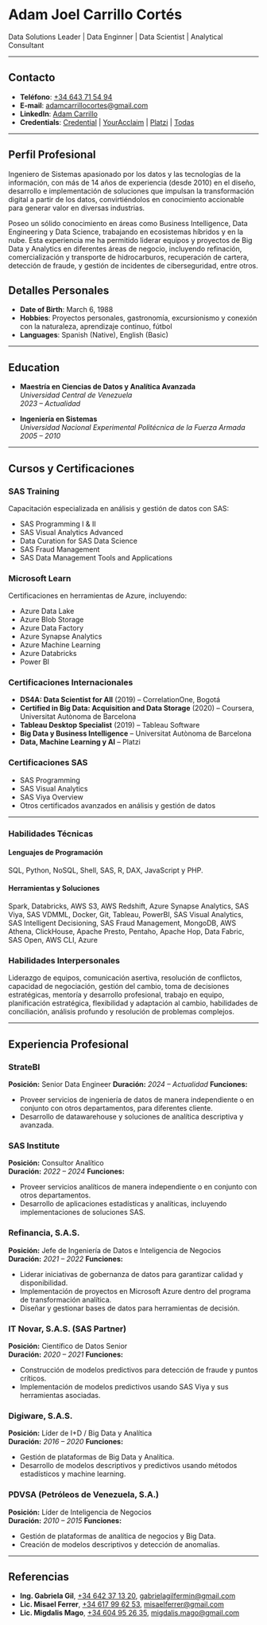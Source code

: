 # Adam Joel Carrillo Cortés

Data Solutions Leader | Data Enginner | Data Scientist | Analytical Consultant

---

## Contacto

- **Teléfono**: [+34 643 71 54 94](tel:+34643715494)
- **E-mail**: adamcarrillocortes@gmail.com
- **LinkedIn**: [Adam Carrillo](https://www.linkedin.com/in/adamsistron)
- **Credentials**: [Credential](https://www.credential.net/723a4314-f805-4cc5-b8b0-77b4825f553b) | [YourAcclaim](https://www.youracclaim.com/users/adamjoel.carrillo/badges) | [Platzi](https://platzi.com/@adamsistron/) | [Todas](https://www.linkedin.com/in/adamsistron/details/certifications/)

---

## Perfil Profesional

Ingeniero de Sistemas apasionado por los datos y las tecnologías de la información, con más de 14 años de experiencia (desde 2010) en el diseño, desarrollo e implementación de soluciones que impulsan la transformación digital a partir de los datos, convirtiéndolos en conocimiento accionable para generar valor en diversas industrias.

Poseo un sólido conocimiento en áreas como Business Intelligence, Data Engineering y Data Science, trabajando en ecosistemas híbridos y en la nube. Esta experiencia me ha permitido liderar equipos y proyectos de Big Data y Analytics en diferentes áreas de negocio, incluyendo refinación, comercialización y transporte de hidrocarburos, recuperación de cartera, detección de fraude, y gestión de incidentes de ciberseguridad, entre otros.

## Detalles Personales

- **Date of Birth**: March 6, 1988
- **Hobbies**: Proyectos personales, gastronomía, excursionismo y conexión con la naturaleza, aprendizaje continuo, fútbol
- **Languages**: Spanish (Native), English (Basic)

---

## Education
- **Maestría en Ciencias de Datos y Analítica Avanzada**  
  *Universidad Central de Venezuela*  
  _2023 – Actualidad_

- **Ingeniería en Sistemas**  
  *Universidad Nacional Experimental Politécnica de la Fuerza Armada*  
  _2005 – 2010_
---

## Cursos y Certificaciones

### **SAS Training** 
Capacitación especializada en análisis y gestión de datos con SAS:  
- SAS Programming I & II  
- SAS Visual Analytics Advanced  
- Data Curation for SAS Data Science  
- SAS Fraud Management  
- SAS Data Management Tools and Applications  

### **Microsoft Learn** 
Certificaciones en herramientas de Azure, incluyendo:  
- Azure Data Lake  
- Azure Blob Storage  
- Azure Data Factory  
- Azure Synapse Analytics  
- Azure Machine Learning  
- Azure Databricks  
- Power BI  

### **Certificaciones Internacionales**  
- **DS4A: Data Scientist for All** (2019) – CorrelationOne, Bogotá  
- **Certified in Big Data: Acquisition and Data Storage** (2020) – Coursera, Universitat Autònoma de Barcelona  
- **Tableau Desktop Specialist** (2019) – Tableau Software  
- **Big Data y Business Intelligence** – Universitat Autònoma de Barcelona  
- **Data, Machine Learning y AI** – Platzi

### **Certificaciones SAS**  
- SAS Programming  
- SAS Visual Analytics  
- SAS Viya Overview  
- Otros certificados avanzados en análisis y gestión de datos  

---

### Habilidades Técnicas

#### Lenguajes de Programación
SQL, Python, NoSQL, Shell, SAS, R, DAX, JavaScript y PHP.

#### Herramientas y Soluciones
Spark, Databricks, AWS S3, AWS Redshift, Azure Synapse Analytics, SAS Viya, SAS VDMML, Docker, Git, Tableau, PowerBI, SAS Visual Analytics, SAS Intelligent Decisioning, SAS Fraud Management, MongoDB, AWS Athena, ClickHouse, Apache Presto, Pentaho, Apache Hop, Data Fabric, SAS Open, AWS CLI, Azure

### Habilidades Interpersonales
Liderazgo de equipos, comunicación asertiva, resolución de conflictos, capacidad de negociación, gestión del cambio, toma de decisiones estratégicas, mentoría y desarrollo profesional, trabajo en equipo, planificación estratégica, flexibilidad y adaptación al cambio, habilidades de conciliación, análisis profundo y resolución de problemas complejos.

---

## Experiencia Profesional

### **StrateBI**  
**Posición:** Senior Data Engineer
**Duración:** _2024 – Actualidad_
**Funciones:**
- Proveer servicios de ingeniería de datos de manera independiente o en conjunto con otros departamentos, para diferentes cliente.
- Desarrollo de datawarehouse y soluciones de analítica descriptiva y avanzada.

### **SAS Institute**  
**Posición:** Consultor Analítico  
**Duración:** _2022 – 2024_
**Funciones:**
- Proveer servicios analíticos de manera independiente o en conjunto con otros departamentos.
- Desarrollo de aplicaciones estadísticas y analíticas, incluyendo implementaciones de soluciones SAS.

### **Refinancia, S.A.S.**  
**Posición:** Jefe de Ingeniería de Datos e Inteligencia de Negocios  
**Duración:** _2021 – 2022_
**Funciones:**
- Liderar iniciativas de gobernanza de datos para garantizar calidad y disponibilidad.
- Implementación de proyectos en Microsoft Azure dentro del programa de transformación analítica.
- Diseñar y gestionar bases de datos para herramientas de decisión.

### **IT Novar, S.A.S. (SAS Partner)**  
**Posición:** Científico de Datos Senior  
**Duración:** _2020 – 2021_
**Funciones:**
- Construcción de modelos predictivos para detección de fraude y puntos críticos.
- Implementación de modelos predictivos usando SAS Viya y sus herramientas asociadas.

### **Digiware, S.A.S.**  
**Posición:** Líder de I+D / Big Data y Analítica  
**Duración:** _2016 – 2020_
**Funciones:**
- Gestión de plataformas de Big Data y Analítica.
- Desarrollo de modelos descriptivos y predictivos usando métodos estadísticos y machine learning.

### **PDVSA (Petróleos de Venezuela, S.A.)**  
**Posición:** Líder de Inteligencia de Negocios  
**Duración:** _2010 – 2015_
**Funciones:**
- Gestión de plataformas de analítica de negocios y Big Data.
- Creación de modelos descriptivos y detección de anomalías.
---
## Referencias

- **Ing. Gabriela Gil**, [+34 642 37 13 20](tel:+34642371320), [gabrielagilfermin@gmail.com](mailto:gabrielagilfermin@gmail.com)
- **Lic. Misael Ferrer**, [+34 617 99 62 53](tel:+34617996253), [misaelferrer@gmail.com](mailto:misaelferrer@gmail.com)
- **Lic. Migdalis Mago**, [+34 604 95 26 35](tel:+34604952635), [migdalis.mago@gmail.com](mailto:migdalis.mago@gmail.com)
